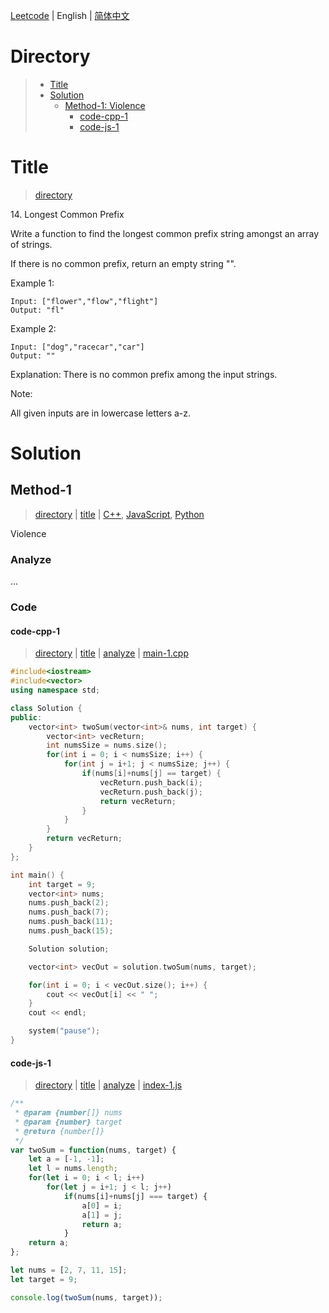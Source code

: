 [Leetcode](../README.md) | English | [简体中文](./README.CN.md)

# Directory

>- [Title](#title)
>- [Solution](#solution)
>    - [Method-1: Violence](#method-1)
>        - [code-cpp-1](#code-cpp-1)
>        - [code-js-1](#code-js-1)

# Title

>[directory](#directory)

14.&nbsp;Longest Common Prefix

Write a function to find the longest common prefix string amongst an array of strings.

If there is no common prefix, return an empty string "".

Example 1:

```
Input: ["flower","flow","flight"]
Output: "fl"
```

Example 2:

```
Input: ["dog","racecar","car"]
Output: ""
```

Explanation: There is no common prefix among the input strings.

Note:

All given inputs are in lowercase letters a-z.

# Solution

## Method-1

>[directory](#directory) | [title](#title) | [C++](#code-cpp-1), [JavaScript](#code-js-1), [Python](#code-python2-1)

Violence

### Analyze

...

### Code

#### code-cpp-1

>[directory](#directory) | [title](#title) | [analyze](#method-1) | [main-1.cpp](./main-1.cpp "main-1.cpp")

```cpp
#include<iostream>
#include<vector>
using namespace std;

class Solution {
public:
    vector<int> twoSum(vector<int>& nums, int target) {
        vector<int> vecReturn;
        int numsSize = nums.size();
        for(int i = 0; i < numsSize; i++) {
            for(int j = i+1; j < numsSize; j++) {
                if(nums[i]+nums[j] == target) {
                    vecReturn.push_back(i);
                    vecReturn.push_back(j);
                    return vecReturn;
                }
            }
        }
        return vecReturn;
    }
};

int main() {
    int target = 9;
    vector<int> nums;
    nums.push_back(2);
    nums.push_back(7);
    nums.push_back(11);
    nums.push_back(15);

    Solution solution;

    vector<int> vecOut = solution.twoSum(nums, target);

    for(int i = 0; i < vecOut.size(); i++) {
        cout << vecOut[i] << " ";
    }
    cout << endl;

    system("pause");
}
```

#### code-js-1

>[directory](#directory) | [title](#title) | [analyze](#method-1) | [index-1.js](./index-1.js "index-1.js")

```js
/**
 * @param {number[]} nums
 * @param {number} target
 * @return {number[]}
 */
var twoSum = function(nums, target) {
    let a = [-1, -1];
    let l = nums.length;
    for(let i = 0; i < l; i++)
        for(let j = i+1; j < l; j++)
            if(nums[i]+nums[j] === target) {
                a[0] = i;
                a[1] = j;
                return a;
            }
    return a;
};

let nums = [2, 7, 11, 15];
let target = 9;

console.log(twoSum(nums, target));
```
